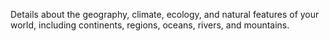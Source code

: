 Details about the geography, climate, ecology, and natural features of your world, including continents, regions, oceans, rivers, and mountains.